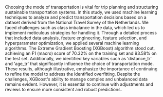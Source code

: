 Choosing the mode of transportation is vital for trip planning and structuring sustainable transportation systems. In this study, we used machine learning techniques to analyze and predict transportation decisions based on a dataset derived from the National Travel Survey of the Netherlands. We faced challenges such as class imbalance in the data, which led us to implement meticulous strategies for handling it. Through a detailed process that included data analysis, feature engineering, feature selection, and hyperparameter optimization, we applied several machine learning algorithms. The Extreme Gradient Boosting (XGBoost) algorithm stood out, achieving an F1 (macro) score of 70.32% on the training set and 93.58% on the test set. Additionally, we identified key variables such as 'distance_tr' and 'age_tr' that significantly influence the choice of transportation mode. These results, although illustrative, emphasize the importance of continuing to refine the model to address the identified overfitting. Despite the challenges, XGBoost's ability to manage complex and unbalanced data remains evident. However, it is essential to continue with adjustments and reviews to ensure more consistent and robust predictions.
